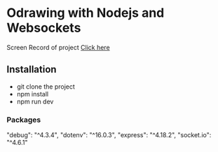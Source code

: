 # Odrawing with Nodejs and Websockets

Screen Record of project
[Click here](RecordOdrawing.mov)

## Installation

- git clone the project
- npm install
- npm run dev

### Packages

"debug": "^4.3.4",
"dotenv": "^16.0.3",
"express": "^4.18.2",
"socket.io": "^4.6.1"

